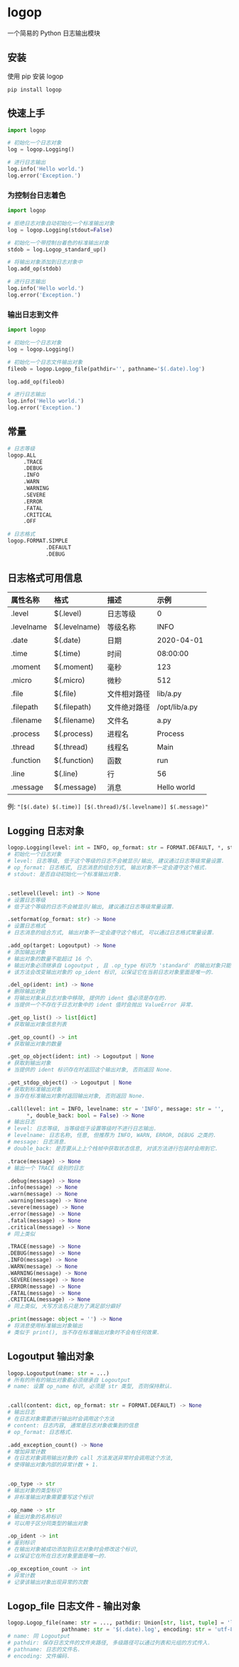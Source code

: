 # logop

一个简易的 Python 日志输出模块



## 安装

使用 pip 安装 logop

`pip install logop`



## 快速上手

```Python
import logop

# 初始化一个日志对象
log = logop.Logging()

# 进行日志输出
log.info('Hello world.')
log.error('Exception.')
```


### 为控制台日志着色

```Python
import logop

# 拒绝日志对象自动初始化一个标准输出对象
log = logop.Logging(stdout=False)

# 初始化一个带控制台着色的标准输出对象
stdob = log.Logop_standard_up()

# 将输出对象添加到日志对象中
log.add_op(stdob)

# 进行日志输出
log.info('Hello world.')
log.error('Exception.')
```


### 输出日志到文件

```Python
import logop

# 初始化一个日志对象
log = logop.Logging()

# 初始化一个日志文件输出对象
fileob = logop.Logop_file(pathdir='', pathname='$(.date).log')

log.add_op(fileob)

# 进行日志输出
log.info('Hello world.')
log.error('Exception.')
```



## 常量

```Python
# 日志等级
logop.ALL
     .TRACE
     .DEBUG
     .INFO
     .WARN
     .WARNING
     .SEVERE
     .ERROR
     .FATAL
     .CRITICAL
     .OFF

# 日志格式
logop.FORMAT.SIMPLE
            .DEFAULT
            .DEBUG
```



## 日志格式可用信息

| 属性名称   | 格式          | 描述         | 示例          |
| :--------- | :------------ | :----------- | :------------ |
| .level     | $(.level)     | 日志等级     | 0             |
| .levelname | $(.levelname) | 等级名称     | INFO          |
| .date      | $(.date)      | 日期         | 2020-04-01    |
| .time      | $(.time)      | 时间         | 08:00:00      |
| .moment    | $(.moment)    | 毫秒         | 123           |
| .micro     | $(.micro)     | 微秒         | 512           |
| .file      | $(.file)      | 文件相对路径 | lib/a.py      |
| .filepath  | $(.filepath)  | 文件绝对路径 | /opt/lib/a.py |
| .filename  | $(.filename)  | 文件名       | a.py          |
| .process   | $(.process)   | 进程名       | Process       |
| .thread    | $(.thread)    | 线程名       | Main          |
| .function  | $(.function)  | 函数         | run           |
| .line      | $(.line)      | 行           | 56            |
| .message   | $(.message)   | 消息         | Hello world   |

例: `"[$(.date) $(.time)] [$(.thread)/$(.levelname)] $(.message)"`



## Logging 日志对象

```Python
logop.Logging(level: int = INFO, op_format: str = FORMAT.DEFAULT, *, stdout: bool = True)
# 初始化一个日志对象
# level: 日志等级, 低于这个等级的日志不会被显示/输出, 建议通过日志等级常量设置.
# op_format: 日志格式, 日志消息的组合方式, 输出对象不一定会遵守这个格式.
# stdout: 是否自动初始化一个标准输出对象.


.setlevel(level: int) -> None
# 设置日志等级
# 低于这个等级的日志不会被显示/输出, 建议通过日志等级常量设置.

.setformat(op_format: str) -> None
# 设置日志格式
# 日志消息的组合方式, 输出对象不一定会遵守这个格式, 可以通过日志格式常量设置.

.add_op(target: Logoutput) -> None
# 添加输出对象
# 输出对象的数量不能超过 16 个.
# 输出对象必须继承自 Logoutput , 且 .op_type 标识为 'standard' 的输出对象只能有一个.
# 该方法会改变输出对象的 op_ident 标识, 以保证它在当前日志对象里面是唯一的.

.del_op(ident: int) -> None
# 删除输出对象
# 将输出对象从日志对象中移除, 提供的 ident 值必须是存在的.
# 当提供一个不存在于日志对象中的 ident 值时会抛出 ValueError 异常.

.get_op_list() -> list[dict]
# 获取输出对象信息列表

.get_op_count() -> int
# 获取输出对象的数量

.get_op_object(ident: int) -> Logoutput | None
# 获取到输出对象
# 当提供的 ident 标识存在时返回这个输出对象, 否则返回 None.

.get_stdop_object() -> Logoutput | None
# 获取到标准输出对象
# 当存在标准输出对象时返回输出对象, 否则返回 None.

.call(level: int = INFO, levelname: str = 'INFO', message: str = '',
      *, double_back: bool = False) -> None
# 输出日志
# level: 日志等级, 当等级低于设置等级时不进行日志输出.
# levelname: 日志名称, 任意, 但推荐为 INFO, WARN, ERROR, DEBUG 之类的.
# message: 日志消息.
# double_back: 是否要从上上个栈帧中获取状态信息, 对该方法进行包装时会用到它.

.trace(message) -> None
# 输出一个 TRACE 级别的日志

.debug(message) -> None
.info(message) -> None
.warn(message) -> None
.warning(message) -> None
.severe(message) -> None
.error(message) -> None
.fatal(message) -> None
.critical(message) -> None
# 同上类似

.TRACE(message) -> None
.DEBUG(message) -> None
.INFO(message) -> None
.WARN(message) -> None
.WARNING(message) -> None
.SEVERE(message) -> None
.ERROR(message) -> None
.FATAL(message) -> None
.CRITICAL(message) -> None
# 同上类似, 大写方法名只是为了满足部分癖好

.print(message: object = '') -> None
# 将消息使用标准输出对象输出
# 类似于 print(), 当不存在标准输出对象时不会有任何效果.
```



## Logoutput 输出对象

```Python
logop.Logoutput(name: str = ...)
# 所有的所有的输出对象都必须继承自 Logoutput
# name: 设置 op_name 标识, 必须是 str 类型, 否则保持默认.


.call(content: dict, op_format: str = FORMAT.DEFAULT) -> None
# 输出日志
# 在日志对象需要进行输出时会调用这个方法
# content: 日志内容, 通常是日志对象收集到的信息
# op_format: 日志格式.

.add_exception_count() -> None
# 增加异常计数
# 在日志对象调用输出对象的 call 方法发送异常时会调用这个方法,
# 使得输出对象内部的异常计数 + 1.


.op_type -> str
# 输出对象的类型标识
# 非标准输出对象需要重写这个标识

.op_name -> str
# 输出对象的名称标识
# 可以用于区分同类型的输出对象

.op_ident -> int
# 鉴别标识
# 在输出对象被成功添加到日志对象时会修改这个标识,
# 以保证它在所在日志对象里面是唯一的.

.op_exception_count -> int
# 异常计数
# 记录该输出对象出现异常的次数
```


## Logop_file 日志文件 - 输出对象

```Python
logop.Logop_file(name: str = ..., pathdir: Union[str, list, tuple] = 'logs',
                 pathname: str = '$(.date).log', encoding: str = 'utf-8')
# name: 同 Logoutput
# pathdir: 保存日志文件的文件夹路径, 多级路径可以通过列表和元组的方式传入.
# pathname: 日志的文件名.
# encoding: 文件编码.
```
